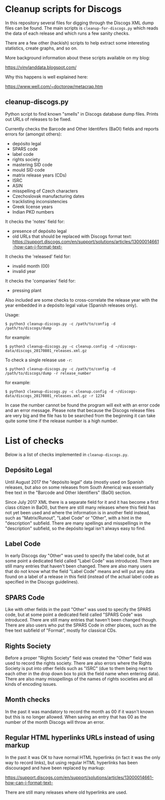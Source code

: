 # Cleanup scripts for Discogs

In this repository several files for digging through the Discogs XML dump files
can be found. The main scripts is `cleanup-for-discogs.py` which reads the data
of each release and which runs a few sanity checks.

There are a few other (hackish) scripts to help extract some interesting
statistics, create graphs, and so on.

More background information about these scripts available on my blog:

<https://vinylanddata.blogspot.com/>

Why this happens is well explained here:

<https://www.well.com/~doctorow/metacrap.htm>

## cleanup-discogs.py

Python script to find known "smells" in Discogs database dump files. Prints out
URLs of releases to be fixed.

Currently checks the Barcode and Other Identifers (BaOI) fields and reports
errors for (amongst others):

* depósito legal
* SPARS code
* label code
* rights society
* mastering SID code
* mould SID code
* matrix release years (CDs)
* ISRC
* ASIN
* misspelling of Czech characters
* Czechoslovak manufacturing dates
* tracklisting inconsistencies
* Greek license years
* Indian PKD numbers

It checks the 'notes' field for:

* presence of depósito legal
* old URLs that should be replaced with Discogs format text:
  <https://support.discogs.com/en/support/solutions/articles/13000014661-how-can-i-format-text->

It checks the 'released' field for:

* invalid month (00)
* invalid year

It checks the 'companies' field for:

* pressing plant

Also included are some checks to cross-correlate the release year with the year
embedded in a depósito legal value (Spanish releases only).

Usage:

```console
$ python3 cleanup-discogs.py -c /path/to/config -d /path/to/discogs/dump
```

for example:

```console
$ python3 cleanup-discogs.py -c cleanup.config -d ~/discogs-data/discogs_20170801_releases.xml.gz
```

To check a single release use `-r`:

```console
$ python3 cleanup-discogs.py -c /path/to/config -d /path/to/discogs/dump -r release_number
```

for example:

```console
$ python3 cleanup-discogs.py -c cleanup.config -d ~/discogs-data/discogs_20170801_releases.xml.gz -r 1234
```

In case the number cannot be found the program will exit with an error code
and an error message. Please note that because the Discogs release files are
very big and the file has to be searched from the beginning it can take quite
some time if the release number is a high number.

# List of checks

Below is a list of checks implemented in `cleanup-discogs.py`.

## Depósito Legal

Until August 2017 the "depósito legal" data (mostly used on Spanish releases,
but also on some releases from South America) was essentially free text in the
"Barcode and Other Identifiers" (BaOI) section.

Since July 2017 XML there is a separate field for it and it has become a first
class citizen in BaOI), but there are still many releases where this field has
not yet been used and where the information is in another field instead, such
as "Matrix/Runout", "Label Code" or "Other", with a hint in the "description"
subfield. There are many spellings and misspellings in the "description"
subfield, so the depósito legal isn't always easy to find.

## Label Code

In early Discogs day "Other" was used to specify the label code, but at some
point a dedicated field called "Label Code" was introduced. There are still
many entries that haven't been changed. There are also many users that do not
know what the field "Label Code" means and will put any data found on a label
of a release in this field (instead of the actual label code as specified in
the Discogs guidelines).

## SPARS Code

Like with other fields in the past "Other" was used to specify the SPARS code,
but at some point a dedicated field called "SPARS Code" was introduced. There
are still many entries that haven't been changed though. There are also users
who put the SPARS Code in other places, such as the free text subfield of
"Format", mostly for classical CDs.

## Rights Society

Before a proper "Rights Society" field was created the "Other" field was used to
record the rights society. There are also errors where the Rights Society is
put into other fields such as "ISRC" (due to them being next to each other in
the drop down box to pick the field name when entering data). There are also
many misspellings of the names of rights societies and all kinds of encoding
issues.

## Month checks

In the past it was mandatory to record the month as 00 if it wasn't known
but this is no longer allowed. When saving an entry that has 00 as the
number of the month Discogs will throw an error.

## Regular HTML hyperlinks URLs instead of using markup

In the past it was OK to have normal HTML hyperlinks (in fact it was the only
way to record links), but using regular HTML hyperlinks has been discouraged
and have been replaced by markup:

<https://support.discogs.com/en/support/solutions/articles/13000014661-how-can-i-format-text->

There are still many releases where old hyperlinks are used.
